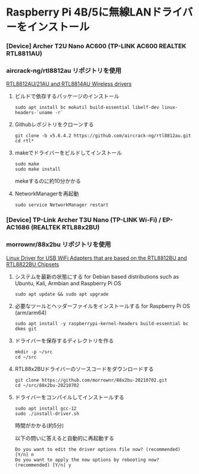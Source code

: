 # Raspberry Pi 4B/5に無線LANドライバーをインストール

### [Device] Archer T2U Nano AC600 (TP-LINK AC600 REALTEK RTL8811AU)

### **aircrack-ng/rtl8812au リポジトリを使用**

[RTL8812AU/21AU and RTL8814AU Wireless drivers](https://github.com/aircrack-ng/rtl8812au)

1. ビルドで依存するパッケージのインストール
   
   ```
   sudo apt install bc mokutil build-essential libelf-dev linux-headers-`uname -r` 
   ```

2. Githubレポジトリをクローンする
   
   ```
   git clone -b v5.6.4.2 https://github.com/aircrack-ng/rtl8812au.git
   cd rtl*
   ```

3. makeでドライバーをビルドしてインストール
   
   ```
   sudo make
   sudo make install
   ```
   
   mekeするのに約10分かかる

4. NetworkManagerを再起動
   
   ```
   sudo service NetworkManager restart
   ```

### 

### [Device] TP-Link Archer T3U Nano (TP-LINK Wi-Fi) / EP-AC1686 (REALTEK RTL88x2BU)

### morrownr/88x2bu リポジトリを使用

[Linux Driver for USB WiFi Adapters that are based on the RTL8812BU and RTL8822BU Chipsets](https://github.com/morrownr/88x2bu-20210702)

1. システムを最新の状態にする
   for Debian based distributions such as Ubuntu, Kali, Armbian and Raspberry Pi OS
   
   ```
   sudo apt update && sudo apt upgrade
   ```

2. 必要なツールとヘッダーファイルをインストールする
   for Raspberry Pi OS (arm/arm64)
   
   ```
   sudo apt install -y raspberrypi-kernel-headers build-essential bc dkms git
   ```

3. ドライバーを保存するディレクトリを作る
   
   ```
   mkdir -p ~/src
   cd ~/src
   ```

4. RTL88x2BUドライバーのソースコードをダウンロードする
   
   ```
   git clone https://github.com/morrownr/88x2bu-20210702.git
   cd ~/src/88x2bu-20210702
   ```

5. ドライバーをコンパイルしてインストールする
   
   ```
   sudo apt install gcc-12
   sudo ./install-driver.sh
   ```
   
   時間がかかる(約5分)
   
   以下の問いに答えると自動的に再起動する
   ```
   Do you want to edit the driver options file now? (recommended) [Y/n] n
   Do you want to apply the new options by rebooting now? (recommended) [Y/n] y
   ```
